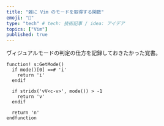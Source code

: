 ```yaml
---
title: "雑に Vim のモードを取得する関数"
emoji: "📄"
type: "tech" # tech: 技術記事 / idea: アイデア
topics: ["Vim"]
published: true
---
```


ヴィジュアルモードの判定の仕方を記録しておきたかった覚書。

```Vim
function! s:GetMode()
  if mode()[0] ==# 'i'
    return 'i'
  endif

  if stridx('vV<c-v>', mode()) > -1
    return 'v'
  endif

  return 'n'
endfunction
```

